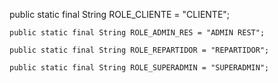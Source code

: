    public static final String ROLE_CLIENTE = "CLIENTE"; 

    public static final String ROLE_ADMIN_RES = "ADMIN REST"; 

    public static final String ROLE_REPARTIDOR = "REPARTIDOR"; 

    public static final String ROLE_SUPERADMIN = "SUPERADMIN";
